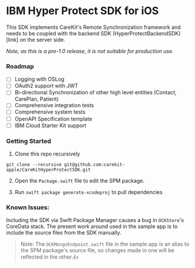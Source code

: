 # IBM Hyper Protect SDK for iOS

This SDK implements CareKit's Remote Synchronization framework and needs to be coupled with the backend SDK (HyperProtectBackendSDK)[link] on the server side.

_Note, as this is a pre-1.0 release, it is not suitable for production use._

### Roadmap

- [ ] Logging with OSLog
- [ ] OAuth2 support with JWT
- [ ] Bi-directional Synchronization of other high level entities (Contact, CarePlan, Patient)
- [ ] Comprehensive integration tests
- [ ] Comprehensive system tests
- [ ] OpenAPI Specification template
- [ ] IBM Cloud Starter Kit support

### Getting Started

1. Clone this repo recursively

```
git clone --recursive git@github.com:carekit-apple/CareKitHyperProtectSDK.git
```

2. Open the `Package.swift` file to edit the SPM package.

3. Run `swift package generate-xcodeproj` to pull dependencies

### Known Issues:

Including the SDK via Swift Package Manager causes a bug in `OCKStore`'s CoreData stack. The present work around used in the sample app is to include the source files from the SDK manually.

> Note: The `OCKMongoEndpoint.swift` file in the sample app is an alias to the SPM package's source file, so changes made in one will be reflected in the other.👍
